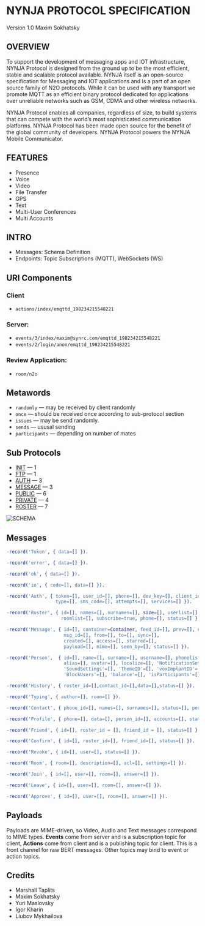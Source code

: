 NYNJA PROTOCOL SPECIFICATION
============================

Version 1.0 Maxim Sokhatsky

OVERVIEW
--------

To support the development of messaging apps and IOT infrastructure,
NYNJA Protocol is designed from the ground up to be the most efficient,
stable and scalable protocol available.  NYNJA itself is an open-source
specification for Messaging and IOT applications and is a part of an
open source family of N2O protocols. While it can be used with any
transport we promote MQTT as an efficient binary protocol dedicated
for applications over unreliable networks such as GSM, CDMA and other
wireless networks.

NYNJA Protocol enables all companies, regardless of size, to build
systems that can compete with the world’s most sophisticated
communication platforms. NYNJA Protocol has been made open source
for the benefit of the global community of developers. NYNJA Protocol
powers the NYNJA Mobile Communicator.

FEATURES
--------

* Presence
* Voice
* Video
* File Transfer
* GPS
* Text
* Multi-User Conferences
* Multi Accounts

INTRO
-----

* Messages: Schema Definition
* Endpoints: Topic Subscriptions (MQTT), WebSockets (WS)

URI Components
--------------

### Client

* `actions/index/emqttd_198234215548221`

### Server:

* `events/3/index/maxim@synrc.com/emqttd_198234215548221`
* `events/2/login/anon/emqttd_198234215548221`

### Review Application:

* `room/n2o`

Metawords
---------

* `randomly` — may be received by client randomly
* `once` — should be received once according to sub-protocol section
* `issues` — may be send randomly.
* `sends` — ususal sending
* `participants` — depending on number of mates

Sub Protocols
-------------

* [INIT](https://github.com/NYNJA-MC/protocol/blob/master/INIT.md) — 1
* [FTP](https://github.com/NYNJA-MC/protocol/blob/master/FTP.md) — 1
* [AUTH](https://github.com/NYNJA-MC/protocol/blob/master/AUTH.md) — 3
* [MESSAGE](https://github.com/NYNJA-MC/protocol/blob/master/MESSAGE.md) — 3
* [PUBLIC](https://github.com/NYNJA-MC/protocol/blob/master/PUBLIC.md) — 6
* [PRIVATE](https://github.com/NYNJA-MC/protocol/blob/master/PRIVATE.md) — 4
* [ROSTER](https://github.com/NYNJA-MC/protocol/blob/master/ROSTER.md) — 7

![SCHEMA](https://github.com/NYNJA-MC/protocol/blob/master/roster.png)

Messages
--------

```erlang
-record('Token', { data=[] }).

-record('error', { data=[] }).

-record('ok', { data=[] }).

-record('io', { code=[], data=[] }).

-record('Auth', { token=[], user_id=[], phone=[], dev_key=[], client_id=[],
                  type=[], sms_code=[], attempts=[], services=[] }).

-record('Roster', { id=[], names=[], surnames=[], size=[], userlist=[],
                    roomlist=[], subscribe=true, phone=[], status=[] }).

-record('Message', { id=[], container=Container, feed_id=[], prev=[], next=[], feeds=[],
                     msg_id=[], from=[], to=[], sync=[],
                     created=[], access=[], starred=[],
                     payload=[], mime=[], seen_by=[], status=[] }).

-record('Person',  { id=[], name=[], surname=[], username=[], phonelist=[],
                     alias=[], avatar=[], localize=[], 'NotificationSettings'=[],
                     'SoundSettings'=[], 'ThemeID'=[], 'voxImplantID'=[],
                     'BlockUsers'=[], 'balance'=[], 'isParticipants'=[], status=[] }).

-record('History', { roster_id=[],contact_id=[],data=[],status=[] }).

-record('Typing', { author=[], room=[] }).

-record('Contact', { phone_id=[], names=[], surnames=[], status=[], person_id=[] }).

-record('Profile', { phone=[], data=[], person_id=[], accounts=[], status=[] }).

-record('Friend', { id=[], roster_id = [], friend_id = [], status=[] }).

-record('Confirm', { id=[], roster_id=[], friend_id=[], status=[] }).

-record('Revoke', { id=[], user=[], status=[] }).

-record('Room', { room=[], description=[], acl=[], settings=[] }).

-record('Join', { id=[], user=[], room=[], answer=[] }).

-record('Leave', { id=[], user=[], room=[], answer=[] }).

-record('Approve', { id=[], user=[], room=[], answer=[] }).
```

Payloads
--------

Payloads are MIME-driven, so Video, Audio and Text messages correspond to MIME types.
**Events** come from server and is a subscription topic for client,
**Actions** come from client and is a publishing topic for client.
This is a front channel for raw BERT messages.
Other topics may bind to event or action topics.

Credits
-------

* Marshall Taplits
* Maxim Sokhatsky
* Yuri Maslovsky
* Igor Kharin
* Liubov Mykhailova
